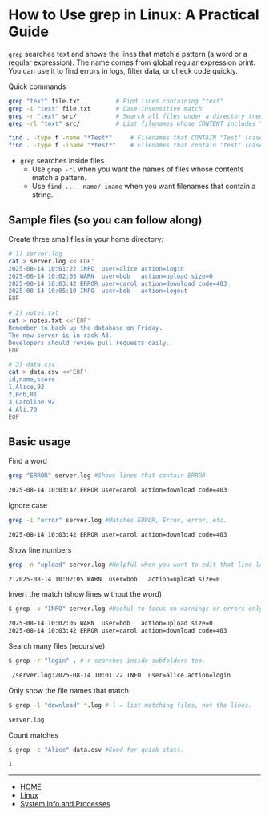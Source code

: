 # How to Use grep in Linux: A Practical Guide

`grep` searches text and shows the lines that match a pattern (a word or a regular expression). 
The name comes from global regular expression print. 
You can use it to find errors in logs, filter data, or check code quickly.

Quick commands

```bash
grep "text" file.txt          # Find lines containing "text"
grep -i "text" file.txt       # Case-insensitive match
grep -r "text" src/           # Search all files under a directory (recursively)
grep -rl "text" src/          # List filenames whose CONTENT includes "text"

find . -type f -name "*Test*"     # Filenames that CONTAIN "Test" (case-sensitive)
find . -type f -iname "*test*"    # Filenames that contain "test" (case-insensitive)

```

- `grep` searches inside files.
    - Use `grep -rl` when you want the names of files whose contents match a pattern. 
    - Use `find ... -name/-iname` when you want filenames that contain a string.

## Sample files (so you can follow along)

Create three small files in your home directory:

```bash
# 1) server.log
cat > server.log <<'EOF'
2025-08-14 10:01:22 INFO  user=alice action=login
2025-08-14 10:02:05 WARN  user=bob   action=upload size=0
2025-08-14 10:03:42 ERROR user=carol action=download code=403
2025-08-14 10:05:10 INFO  user=bob   action=logout
EOF

# 2) notes.txt
cat > notes.txt <<'EOF'
Remember to back up the database on Friday.
The new server is in rack A3.
Developers should review pull requests daily.
EOF

# 3) data.csv
cat > data.csv <<'EOF'
id,name,score
1,Alice,92
2,Bob,81
3,Caroline,92
4,Ali,70
EOF

```

## Basic usage

Find a word
```bash
grep "ERROR" server.log #Shows lines that contain ERROR.

2025-08-14 10:03:42 ERROR user=carol action=download code=403
```

Ignore case
```bash
grep -i "error" server.log #Matches ERROR, Error, error, etc.

2025-08-14 10:03:42 ERROR user=carol action=download code=403
```

Show line numbers
```bash
grep -n "upload" server.log #Helpful when you want to edit that line later.

2:2025-08-14 10:02:05 WARN  user=bob   action=upload size=0
```

Invert the match (show lines without the word)
```bash
$ grep -v "INFO" server.log #Useful to focus on warnings or errors only.

2025-08-14 10:02:05 WARN  user=bob   action=upload size=0
2025-08-14 10:03:42 ERROR user=carol action=download code=403

```

Search many files (recursive)
```bash
$ grep -r "login" . #-r searches inside subfolders too.

./server.log:2025-08-14 10:01:22 INFO  user=alice action=login
```

Only show the file names that match
```bash
$ grep -l "download" *.log #-l = list matching files, not the lines.

server.log
```

Count matches
```bash
$ grep -c "Alice" data.csv #Good for quick stats.

1
```

---

- [HOME](./../../../README.md)
- [Linux](./../tutorials.md)
- [System Info and Processes](./3_System_Info_and_Processes.md)